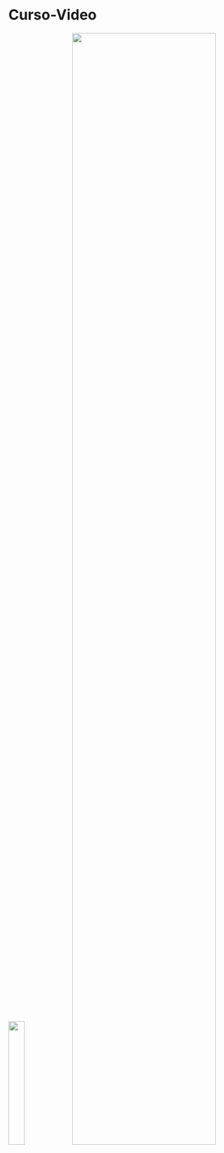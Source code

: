 # Curso-Video

<img src="https://user-images.githubusercontent.com/72177982/120803141-a2232a80-c519-11eb-8c7f-639b3d789f51.jpg" width="25%"><img src="https://user-images.githubusercontent.com/72177982/120803139-a0f1fd80-c519-11eb-9e17-ad33d8ed6c6c.jpg" width="75%">
